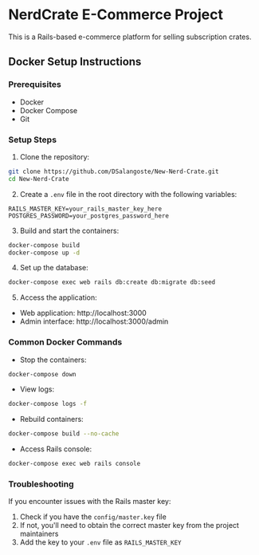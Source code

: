 # NerdCrate E-Commerce Project

This is a Rails-based e-commerce platform for selling subscription crates.

## Docker Setup Instructions

### Prerequisites
- Docker
- Docker Compose
- Git

### Setup Steps

1. Clone the repository:
```bash
git clone https://github.com/DSalangoste/New-Nerd-Crate.git
cd New-Nerd-Crate
```

2. Create a `.env` file in the root directory with the following variables:
```
RAILS_MASTER_KEY=your_rails_master_key_here
POSTGRES_PASSWORD=your_postgres_password_here
```

3. Build and start the containers:
```bash
docker-compose build
docker-compose up -d
```

4. Set up the database:
```bash
docker-compose exec web rails db:create db:migrate db:seed
```

5. Access the application:
- Web application: http://localhost:3000
- Admin interface: http://localhost:3000/admin

### Common Docker Commands

- Stop the containers:
```bash
docker-compose down
```

- View logs:
```bash
docker-compose logs -f
```

- Rebuild containers:
```bash
docker-compose build --no-cache
```

- Access Rails console:
```bash
docker-compose exec web rails console
```

### Troubleshooting

If you encounter issues with the Rails master key:
1. Check if you have the `config/master.key` file
2. If not, you'll need to obtain the correct master key from the project maintainers
3. Add the key to your `.env` file as `RAILS_MASTER_KEY`

